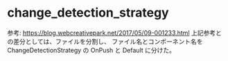 # change_detection_strategy
参考: https://blog.webcreativepark.net/2017/05/09-001233.html
上記参考との差分としては、ファイルを分割し、
ファイル名とコンポーネント名を ChangeDetectionStrategy の OnPush と Default に分けた。
